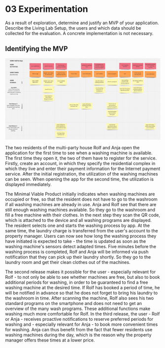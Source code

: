 # 03 Experimentation
As a result of exploration, determine and justify an MVP of your application. Describe the Living Lab Setup, the users and which data should be collected for the evaluation. A concrete implementation is not necessary.

## Identifying the MVP

![Storymap](IOWash_Storymap.PNG)

The two residents of the multi-party house Rolf and Anja open the application for the first time to see when a washing machine is available. The first time they open it, the two of them have to register for the service. Firstly, create an account, in which they specify the residential complex in which they live and enter their payment information for the Internet payment service.
After the initial registration, the utilization of the washing machines can be seen. When opening the app for the second time, the utilization is displayed immediately.


The Minimal Viable Product initially indicates when washing machines are occupied or free, so that the resident does not have to go to the washroom if all washing machines are already in use. Anja and Rolf see that there are still enough washing machines available. So they go to the washroom and fill a free machine with their clothes. In the next step they scan the QR code, which is attached to the device and all washing programs are displayed. The resident selects one and starts the washing process by app. At the same time, the laundry charge is transferred from the user's account to the property manager. Users can now see how long the washing process they have initiated is expected to take - the time is updated as soon as the washing machine's sensors detect adapted times. Five minutes before the washing process is completed, Rolf and Anja will be informed via push notification that they can pick up their laundry shortly. So they go to the laundry room and get their clean clothes out of the machines. 


The second release makes it possible for the user - especially relevant for Rolf - to not only be able to see whether machines are free, but also to book additional periods for washing, in order to be guaranteed to find a free washing machine at the desired time. If Rolf has booked a period of time, he will be notified in advance so that he does not forget to bring his laundry to the washroom in time. After scanning the machine, Rolf also sees his two standard programs on the smartphone and does not need to get an overview of the many wash programs. These additional functions make washing much more comfortable for Rolf. 
In the third release, the user - Rolf or Anja - receives proactive notifications to reserve preferred periods for washing and - especially relevant for Anja - to book more convenient times for washing. Anja can thus benefit from the fact that fewer residents use washing machines during the day, which is the reason why the property manager offers these times at a lower price. 



